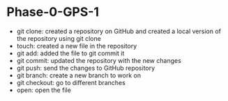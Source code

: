 # Phase-0-GPS-1

* git clone: created a repository on GitHub and created a local version of the repository using git clone
* touch: created a new file in the repository
* git add: added the file to git commit it
* git commit: updated the repository with the new changes
* git push: send the changes to GitHub repository
* git branch: create a new branch to work on
* git checkout: go to different branches
* open: open the file
